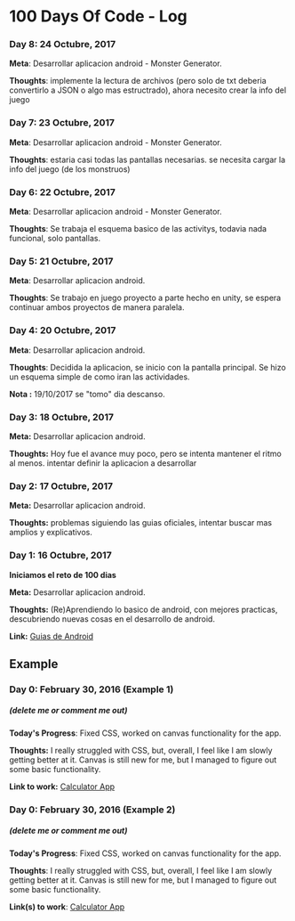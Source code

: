 # 100 Days Of Code - Log

### Day 8: 24 Octubre, 2017

**Meta**: Desarrollar aplicacion android - Monster Generator.

**Thoughts**: implemente la lectura de archivos (pero solo de txt deberia convertirlo a JSON o algo mas estructrado), ahora necesito crear la info del juego

### Day 7: 23 Octubre, 2017

**Meta**: Desarrollar aplicacion android - Monster Generator.

**Thoughts**: estaria casi todas las pantallas necesarias. se necesita cargar la info del juego (de los monstruos)

### Day 6: 22 Octubre, 2017

**Meta**: Desarrollar aplicacion android - Monster Generator.

**Thoughts**: Se trabaja el esquema basico de las activitys, todavia nada funcional, solo pantallas.

### Day 5: 21 Octubre, 2017

**Meta**: Desarrollar aplicacion android.

**Thoughts**: Se trabajo en juego proyecto a parte hecho en unity, se espera continuar ambos proyectos de manera paralela.

### Day 4: 20 Octubre, 2017

**Meta**: Desarrollar aplicacion android.

**Thoughts**: Decidida la aplicacion, se inicio con la pantalla principal. Se hizo un esquema simple de como iran las actividades.

**Nota :** 19/10/2017 se "tomo" dia descanso.

### Day 3: 18 Octubre, 2017

**Meta:** Desarrollar aplicacion android.

**Thoughts:** Hoy fue el avance muy poco, pero se intenta mantener el ritmo al menos. intentar definir la aplicacion a desarrollar

### Day 2: 17 Octubre, 2017

**Meta:** Desarrollar aplicacion android.

**Thoughts:** problemas siguiendo las guias oficiales, intentar buscar mas amplios y explicativos.

### Day 1: 16 Octubre, 2017
**Iniciamos el reto de 100 dias**

**Meta:** Desarrollar aplicacion android.

**Thoughts:** (Re)Aprendiendo lo basico de android, con mejores practicas, descubriendo nuevas cosas en el desarrollo de android.

**Link:** [Guias de Android](https://developer.android.com/training/basics/supporting-devices/platforms.html)

## Example
### Day 0: February 30, 2016 (Example 1)
##### (delete me or comment me out)

**Today's Progress**: Fixed CSS, worked on canvas functionality for the app.

**Thoughts:** I really struggled with CSS, but, overall, I feel like I am slowly getting better at it. Canvas is still new for me, but I managed to figure out some basic functionality.

**Link to work:** [Calculator App](http://www.example.com)

### Day 0: February 30, 2016 (Example 2)
##### (delete me or comment me out)

**Today's Progress**: Fixed CSS, worked on canvas functionality for the app.

**Thoughts**: I really struggled with CSS, but, overall, I feel like I am slowly getting better at it. Canvas is still new for me, but I managed to figure out some basic functionality.

**Link(s) to work**: [Calculator App](http://www.example.com)
